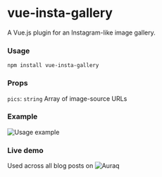 # vue-insta-gallery
A Vue.js plugin for an Instagram-like image gallery.

### Usage
`npm install vue-insta-gallery`

### Props
`pics`: `string`
Array of image-source URLs

### Example
![Usage example](Demo.gif)

### Live demo
Used across all blog posts on ![Auraq](https://auraq.in)
